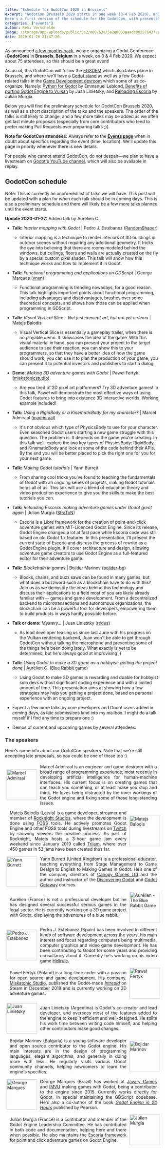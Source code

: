 ```yaml
---
title: "Schedule for GodotCon 2020 in Brussels"
excerpt: "GodotCon Brussels 2020 starts in one week (3-4 Feb 2020), and many of us are already getting ready to travel to Brussels for the Godot Sprint and FOSDEM this week.
Here's a first version of the schedule for the GodotCon, with presentations of the confirmed speakers. Note that we will likely have a few more talks added to the schedule in the coming days, and the current order is not final (hence why there is also no time schedule yet)."
categories: ["events"]
author: Rémi Verschelde
image: /storage/app/uploads/public/5e2/e08/63a/5e2e0863aaadc002576427.png
date: 2020-01-26 21:47:26
---
```


As announced [a few months back](/article/meet-community-fosdem-and-godotcon-2020), we are organizing a Godot Conference (**GodotCon**) in **Brussels, Belgium** in a week, on 3 & 4 Feb 2020. We expect about 75 attendees, so this should be a great event!

As usual, this GodotCon will follow the [FOSDEM](https://fosdem.org/2020/) which also takes place in Brussels, and where we'll have a [Godot stand](https://fosdem.org/2020/stands/) as well as a few Godot-related talks in the [Game Development devroom](https://fosdem.org/2020/schedule/track/game_development/) which some of us co-organize. Namely: [Python for Godot](https://fosdem.org/2020/schedule/event/gamedev_python_for_godot/) by Emmanuel Leblond, [Benefits of porting Godot Engine to Vulkan](https://fosdem.org/2020/schedule/event/benefits_porting_godot_engine_vulkan/) by Juan Linietsky, and [Reloading Escoria](https://fosdem.org/2020/schedule/event/gamedev_reloading_escoria/) by Julian Murgia.

Below you will find the preliminary schedule for GodotCon Brussels 2020, as well as a short description of the talks and the speakers. The order of the talks is still likely to change, and a few more talks may be added as we often get last minute proposals (especially from core contributors who tend to prefer making Pull Requests over preparing talks ;)).

**Note for GodotCon attendees:** Always refer to the **[Events page](https://godotengine.org/events)** when in doubt about specifics regarding the event (time, location). We'll update this page in priority whenever there is new details.

For people who cannot attend GodotCon, do not despair―we plan to have a livestream on [Godot's YouTube channel](https://www.youtube.com/c/GodotEngineOfficial/live), which will also be available in replay.


## GodotCon schedule

<!-- Livesteam of the event is **[online on YouTube](https://www.youtube.com/c/GodotEngineOfficial/live)**. -->

Note: This is currently an unordered list of talks we will have. This post will be updated with a plan for *when* each talk should be in coming days. This is also a preliminary schedule and there will likely be a few more talks planned until the event starts.

**Update 2020-01-27:** Added talk by Aurélien C.

- **Talk:** *Interior mapping with Godot* | Pedro J. Estébanez ([RandomShaper](https://github.com/RandomShaper))
  * Interior mapping is a technique to render interiors of 3D buildings in outdoor scenes without requiring any additional geometry. It tricks the eye into believing that there are rooms modeled behind the windows, but ceilings, floors and walls are actually created on the fly by a special custom pixel shader. This talk will show how this technique works and how to implement it in Godot.

- **Talk:** *Functional programming and applications on GDScript* | George Marques ([vnen](https://github.com/vnen))
  * Functional programming is trending nowadays, for a good reason. This talk highlights important points about functional programming, including advantages and disadvantages, brushes over some theoretical concepts, and shows how those can be applied when programming in GDScript.

- **Talk:** *Visual Vertical Slice - Not just concept art, but not yet a demo* | Matejs Balodis
  * Visual Vertical Slice is essentially a gameplay trailer, when there is no playable demo. It showcases the idea of the game. With this visual material in hand, you can present your project to the target audience to see their reaction, you can show this to your programmers, so that they have a better idea of how the game should work, you can use it to plan the production of your game, you can present it to potential investors and publishers to start a dialog.

- **Demo:** *Making 3D adventure games with Godot* | Paweł Fertyk ([miskatonicstudio](https://github.com/miskatonicstudio))
  * Are you tired of 2D pixel art platformers? Try 3D adventure games! In this talk, Paweł will demonstrate the most effective ways of using Godot features to bring into existence 3D interactive worlds. Working example included!

- **Talk:** *Using a RigidBody or a KinematicBody for my character?* | Marcel Admiraal ([madmiraal](https://github.com/madmiraal))
  * It's not obvious which type of PhysicsBody to use for your character. Even seasoned Godot users starting a new game struggle with this question. The problem is: It depends on the game you're creating. In this talk we'll explore the two key types of PhysicsBody: RigidBody and KinematicBody and look at some of the code behind their APIs. By the end you will be better placed to pick the right one for you for your next game.

- **Talk:** *Making Godot tutorials* | Yann Burrett
  * From sharing cool tricks you’ve found to teaching the fundamentals of Godot with an ongoing series of projects, making Godot tutorials helps all of us. This talk will use a blend of education theory and video production experience to give you the skills to make the best tutorials you can.

- **Talk:** *Reloading Escoria: making adventure games under Godot great again* | Julian Murgia ([StraToN](https://github.com/StraToN))
  * Escoria is a Libre framework for the creation of point-and-click adventure games with MIT-Licenced Godot Engine. Since its release, Godot Engine changed a lot at fast pace while Escoria code was still based on old Godot 1.x features. In this presentation, I'll present the current state of Escoria and discuss the process of rewrite as a Godot Engine plugin. It'll cover architecture and design, allowing adventure game creators to use Godot Engine as a full-featured editor for their adventure game.

- **Talk:** *Blockchain in games* | Bojidar Marinov ([bojidar-bg](https://github.com/bojidar-bg))
  * Blocks, chains, and buzz saws can be found in many games, but what does a buzzword such as a blockchain have to do with this? Join us as we demystify the ideas behind this technology and discuss their applications to a field most of you are likely already familiar with -- games and game development. From a decentralized backend to microtransactions and autonomous organizations, the blockchain can be a powerful tool for developers, empowering them to build products in ways hardly possible before.

- **Talk or demo:** *Mystery...* | Juan Liniestky ([reduz](https://github.com/reduz))
  * As lead developer teasing us since last June with his progress on the Vulkan rendering backend, Juan won't be able to get through GodotCon without talking the microphone and presenting some of the things he's been doing lately. What exactly is yet to be determined, but he's always good at improvising ;)

- **Talk:** *Using Godot to make a 3D game as a hobbyist: getting the project done* | Aurélien C. ([Blue Rabbit game](https://twitter.com/RabbitEuro))
  * Using Godot to make 3D games is rewarding and doable for hobbyist solo devs without significant coding experience and with a limited amount of time. This presentation aims at showing how a few strategies may help you getting a project done, based on personal experience with an ongoing project.

- Expect a few more talks by core developers and Godot users added in coming days, as late submissions land into my mailbox. I might do a talk myself if I find any time to prepare one :)

- Demos of current and upcoming games by several attendees.


### The speakers

Here's some info about our GodotCon speakers. Note that we're still accepting late proposals, so you could be one of those too :)

<!--

<div class="speaker">
<div class="speaker-img">
    <img alt="Fabio Alessandrelli" src="/storage/app/uploads/public/5bb/a11/ba2/5bba11ba28760619192748.png" />
</div>
<div class="speaker-text">
    Fabio Alessandrelli (Italy) is a core Godot developer and maintainer of the networking stack of the engine, among other contributions. As an indie dev, he also published <a href="http://orbis.cc/">Aequitas Orbis</a> in early access, a multiplayer 2D space game using Godot 2.1.
</div>
</div>

-->


<div class="speaker">
<div class="speaker-img">
    <img alt="Marcel Admiraal" src="/storage/app/uploads/public/5e2/e02/998/5e2e0299850ed543069779.jpg" />
</div>
<div class="speaker-text">
    Marcel Admiraal is an engineer and game designer with a broad range of programming experience; most recently in developing artificial intelligence for human-machine interfaces. His current focus is on creating games that can teach you something, or at least make you stop and think.
    He loves being distracted by the inner workings of the Godot engine and fixing some of those long-standing issues.
</div>
</div>


<div class="speaker">
<div class="speaker-text">
    Matejs Balodis (Latvia) is a game developer, streamer and member of <a href="https://rocknightstudios.com/">Rocknight Studios</a>, where the development is done using <abbr title="Free and Open Source Software">FOSS</abbr> tools. He actively promotes Godot Engine and other FOSS tools during livestreams on <a href="https://www.twitch.tv/rocknightstudios">Twitch</a> by showing viewers the creative process. As part of Rocknight, Matejs hosts a 3-hour game jam every weekend since January 2019 called <a href="https://trijam.itch.io/">Trijam</a>, where over 450 games in 52 jams have been created thus far.
</div>
<div class="speaker-img">
    <img alt="Matejs Balodis" src="/storage/app/uploads/public/5da/05c/055/5da05c0555cf6056169968.jpeg" />
</div>
</div>


<div class="speaker">
<div class="speaker-img">
    <img alt="Yann Burrett" src="/storage/app/uploads/public/5e2/e02/b2c/5e2e02b2c3672278533442.jpg" />
</div>
<div class="speaker-text">
    Yann Burrett (United Kingdom) is a professional educator, teaching everything from Stage Management to Game Design to English to Making Games in Godot.  He’s one of the company directors of <a href="https://twitter.com/canopygamesltd">Canopy Games Ltd</a> and the author and instructor of the <a href="https://www.udemy.com/course/godot/">Discovering Godot</a> and <a href="https://www.udemy.com/course/gg-godot/">Godot Getaway</a> courses.
</div>
</div>


<div class="speaker">
<div class="speaker-text">
    Aurélien (France) is not a professional developer but he has designed several successful serious games in the legal sector. He is currently working on a 3D game project with Godot, displaying the adventures of a blue rabbit.
</div>
<div class="speaker-img">
    <img alt="Aurélien - The Blue Rabbit Game" src="/storage/app/uploads/public/5e3/6fc/337/5e36fc3371744070492297.jpg" />
</div>
</div>


<div class="speaker">
<div class="speaker-img">
    <img alt="Pedro J. Estébanez" src="/storage/app/uploads/public/5d9/f45/4f3/5d9f454f3aa48279579515.png" />
</div>
<div class="speaker-text">
    Pedro J. Estébanez (Spain) has been involved in different kinds of software development across the years, his main interest and focus regarding computers being multimedia, computer graphics and video game development. He has been contributing to Godot for some years and providing consultancy about it. Currently he's working on his video game <a href="https://twitter.com/RandomPedroJ/status/1180689212296830977">Hellrule</a>.
</div>
</div>


<div class="speaker">
<div class="speaker-text">
    Paweł Fertyk (Poland) is a long-time coder with a passion for open source and game development. His company, <a href="https://miskatonicstudio.com">Miskatonic Studio</a>, published the Godot-made <a href="https://store.steampowered.com/app/992860/Intrepid/?curator_clanid=41324400"><em>Intrepid</em></a> on Steam in December 2018 and is currently working on 3D adventure games.
</div>
<div class="speaker-img">
    <img alt="Paweł Fertyk" src="/storage/app/uploads/public/5e2/f4e/8ce/5e2f4e8cef499180480265.jpg" />
</div>
</div>


<div class="speaker">
<div class="speaker-img">
    <img alt="Juan Linietsky" src="/storage/app/uploads/public/5bb/a3e/e7c/5bba3ee7c6344594625565.jpg" />
</div>
<div class="speaker-text">
    Juan Linietsky (Argentina) is Godot's co-creator and lead developer, and oversees most of the features added to the engine to keep it efficient and well-designed. He splits his work time between writing code himself, and helping other contributors make good changes.
</div>
</div>


<div class="speaker">
<div class="speaker-text">
    Bojidar Marinov (Bulgaria) is a young software developer and open source contributor to the Godot engine. His main interests are in the design of programming languages, elegant algorithms, and generally in doing more with less. He regularly visits various Godot community channels, helping newcomers to learn the engine's specifics.
</div>
<div class="speaker-img">
    <img alt="Bojidar Marinov" src="/storage/app/uploads/public/5c5/0d2/2d5/5c50d22d504a3472572317.jpg" />
</div>
</div>


<div class="speaker">
<div class="speaker-img">
    <img alt="George Marques" src="/storage/app/uploads/public/5e2/e02/ec7/5e2e02ec77f8d450251857.jpg" />
</div>
<div class="speaker-text">
    George Marques (Brazil) has worked at <a href="https://javary.co/">Javary Games</a> and <a href="https://about.imvu.com/">IMVU</a> making games with Godot, being a contributor to the engine since 2015. Currently works directly for Godot, in special maintaining the GDScript codebase. He's also a co-author of the book <a href="https://www.pearson.com/store/p/godot-engine-game-development-in-24-hours-sams-teach-yourself-the-official-guide-to-godot-3-0/P100000984924"><em>Godot Engine in 24 Hours</em></a> published by Pearson.
</div>
</div>


<div class="speaker">
<div class="speaker-text">
    Julian Murgia (France) is a contributor and member of the Godot Engine Leadership Committee. He has contributed in both code and documentation, helping here and there when possible. He also maintains the <a href="https://github.com/godotengine/escoria">Escoria framework</a> for point and click adventure games on Godot Engine.
</div>
<div class="speaker-img">
    <img alt="Julian Murgia" src="/storage/app/uploads/public/5e2/e03/1ff/5e2e031ff0233877153623.jpg" />
</div>
</div>


<style>
div.speaker {
    display: table;
    padding: 5px;
    width: 100%;
    margin: 5px 0; /* you can change/remove margin */
}
div.speaker-text {
    vertical-align: middle;
    display: table-cell;
    text-align: justify;
    padding-left: 10px;
    padding-right: 10px;
}
div.speaker .speaker-img{
    vertical-align: middle;
    display: table-cell;
    width: 100px; /* you can change width */
}
div.speaker-img img{
    width: 100%;
    height: 100px; /* you can change height */
    vertical-align: middle;
}
</style>
